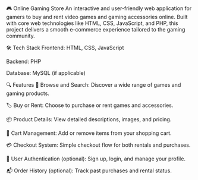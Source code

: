 🎮 Online Gaming Store
An interactive and user-friendly web application for gamers to buy and rent video games and gaming accessories online. Built with core web technologies like HTML, CSS, JavaScript, and PHP, this project delivers a smooth e-commerce experience tailored to the gaming community.

🛠️ Tech Stack
Frontend: HTML, CSS, JavaScript

Backend: PHP

Database: MySQL (if applicable)

🔍 Features
🛒 Browse and Search: Discover a wide range of games and gaming products.

🏷️ Buy or Rent: Choose to purchase or rent games and accessories.

📦 Product Details: View detailed descriptions, images, and pricing.

🧾 Cart Management: Add or remove items from your shopping cart.

💳 Checkout System: Simple checkout flow for both rentals and purchases.

🔐 User Authentication (optional): Sign up, login, and manage your profile.

📬 Order History (optional): Track past purchases and rental status.
